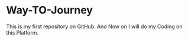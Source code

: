 # Way-TO-Journey
This is my first repository on GitHub. And Now on I will do my Coding on this Platform.
